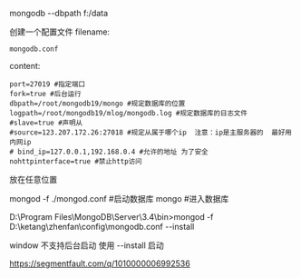 mongodb --dbpath f:/data

创建一个配置文件
  filename:

    mongodb.conf 

  content:

    port=27019 #指定端口
    fork=true #后台运行
    dbpath=/root/mongodb19/mongo #规定数据库的位置
    logpath=/root/mongodb19/mlog/mongodb.log #规定数据库的日志文件
    #slave=true #声明从
    #source=123.207.172.26:27018 #规定从属于哪个ip  注意：ip是主服务器的  最好用内网ip
    # bind_ip=127.0.0.1,192.168.0.4 #允许的地址 为了安全
    nohttpinterface=true #禁止http访问

  
  放在任意位置

  mongod -f  ./mongod.conf #启动数据库
  mongo #进入数据库

  D:\Program Files\MongoDB\Server\3.4\bin>mongod -f D:\ketang\zhenfan\config\mongodb.conf  --install

  window 不支持后台启动 使用 --install 启动

  https://segmentfault.com/q/1010000006992536